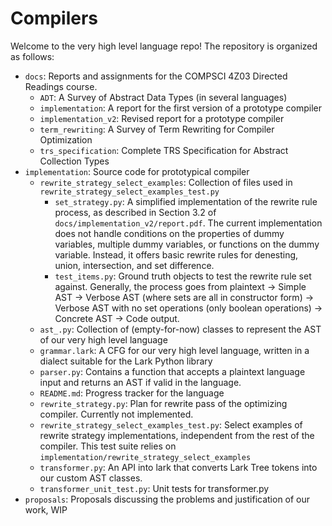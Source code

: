 # Compilers

Welcome to the very high level language repo! The repository is organized as follows:

- `docs`: Reports and assignments for the COMPSCI 4Z03 Directed Readings course.
  - `ADT`: A Survey of Abstract Data Types (in several languages)
  - `implementation`: A report for the first version of a prototype compiler
  - `implementation_v2`: Revised report for a prototype compiler
  - `term_rewriting`: A Survey of Term Rewriting for Compiler Optimization
  - `trs_specification`: Complete TRS Specification for Abstract Collection Types
- `implementation`: Source code for prototypical compiler
  - `rewrite_strategy_select_examples`: Collection of files used in `rewrite_strategy_select_examples_test.py`
    - `set_strategy.py`: A simplified implementation of the rewrite rule process, as described in Section 3.2 of `docs/implementation_v2/report.pdf`. The current implementation does not handle conditions on the properties of dummy variables, multiple dummy variables, or functions on the dummy variable. Instead, it offers basic rewrite rules for denesting, union, intersection, and set difference.
    - `test_items.py`: Ground truth objects to test the rewrite rule set against. Generally, the process goes from plaintext -> Simple AST -> Verbose AST (where sets are all in constructor form) -> Verbose AST with no set operations (only boolean operations) -> Concrete AST -> Code output.
  - `ast_.py`: Collection of (empty-for-now) classes to represent the AST of our very high level language
  - `grammar.lark`: A CFG for our very high level language, written in a dialect suitable for the Lark Python library
  - `parser.py`: Contains a function that accepts a plaintext language input and returns an AST if valid in the language.
  - `README.md`: Progress tracker for the language
  - `rewrite_strategy.py`: Plan for rewrite pass of the optimizing compiler. Currently not implemented.
  - `rewrite_strategy_select_examples_test.py`: Select examples of rewrite strategy implementations, independent from the rest of the compiler. This test suite relies on `implementation/rewrite_strategy_select_examples`
  - `transformer.py`: An API into lark that converts Lark Tree tokens into our custom AST classes.
  - `transformer_unit_test.py`: Unit tests for transformer.py
- `proposals`: Proposals discussing the problems and justification of our work, WIP

<!-- # TODO (non-implementation) -->
